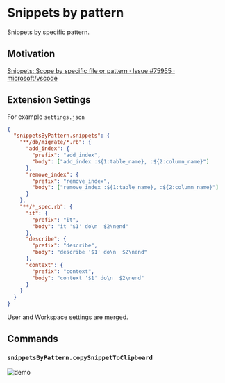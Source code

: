 # Snippets by pattern

Snippets by specific pattern.

## Motivation

[Snippets: Scope by specific file or pattern · Issue \#75955 · microsoft/vscode](https://github.com/microsoft/vscode/issues/75955)

## Extension Settings

For example `settings.json`

```json
{
  "snippetsByPattern.snippets": {
    "**/db/migrate/*.rb": {
      "add_index": {
        "prefix": "add_index",
        "body": ["add_index :${1:table_name}, :${2:column_name}"]
      },
      "remove_index": {
        "prefix": "remove_index",
        "body": ["remove_index :${1:table_name}, :${2:column_name}"]
      }
    },
    "**/*_spec.rb": {
      "it": {
        "prefix": "it",
        "body": "it '$1' do\n  $2\nend"
      },
      "describe": {
        "prefix": "describe",
        "body": "describe '$1' do\n  $2\nend"
      },
      "context": {
        "prefix": "context",
        "body": "context '$1' do\n  $2\nend"
      }
    }
  }
}
```

User and Workspace settings are merged.

## Commands

### `snippetsByPattern.copySnippetToClipboard`

![demo](https://i.gyazo.com/bbca63de32735c70c6a4b3c9a103b9a0.gif)
